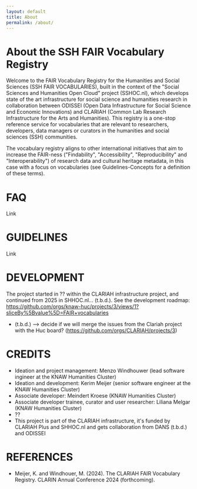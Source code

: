 ```yaml
---
layout: default
title: About
permalink: /about/
---
```


# About the SSH FAIR Vocabulary Registry

Welcome to the FAIR Vocabulary Registry for the Humanities and Social Sciences (SSH FAIR VOCABULARIES), built in the context of the "Social Sciences and Humanities Open Cloud" project (SSHOC.nl), which develops state of the art infrastructure for social science and humanities research in collaboration between ODISSEI (Open Data Infrastructure for Social Science and Economic Innovations) and CLARIAH (Common Lab Research Infrastructure for the Arts and Humanities). This registry is a one-stop reference service for vocabularies that are relevant to researchers, developers, data managers or curators in the humanities and social sciences (SSH) communities.

The vocabulary registry aligns to other international initiatives that aim to increase the FAIR-ness ("Findability", "Accessibility", "Reproducibility" and "Interoperability") of research data and cultural heritage metadata, in this case with a focus on vocabularies (see Guidelines-Concepts for a definition of these terms).

# FAQ
Link

# GUIDELINES
Link

# DEVELOPMENT
The project started in ?? within the CLARIAH infrastructure project, and continued from 2025 in SHHOC.nl... (t.b.d.). See the development roadmap: https://github.com/orgs/knaw-huc/projects/3/views/1?sliceBy%5Bvalue%5D=FAIR+vocabularies
- (t.b.d.) --> decide if we will merge the issues from the Clariah project with the Huc board? (https://github.com/orgs/CLARIAH/projects/3)

# CREDITS
- Ideation and project management: Menzo Windhouwer (lead software ingineer at the KNAW Humanities Cluster)
- Ideation and development: Kerim Meijer (senior software engineer at the KNAW Humanities Cluster)
- Associate developer: Meindert Kroese (KNAW Humanities Cluster)
- Associate developer trainee, curator and user researcher: Liliana Melgar (KNAW Humanities Cluster)
- ??
- This project is part of the CLARIAH infrastructure, it's funded by CLARIAH Plus and SHHOC.nl and gets collaboration from DANS (t.b.d.) and ODISSEI

# REFERENCES
- Meijer, K. and Windhouer, M. (2024). The CLARIAH FAIR Vocabulary Registry. CLARIN Annual Conference 2024 (forthcoming).
